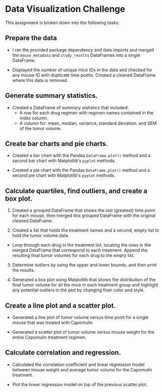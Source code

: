 # Data Visualization Challenge

This assignment is broken down into the following tasks:

## Prepare the data
  - I ran the provided package dependency and data imports and merged the `mouse_metadata` and `study_results` DataFrames into a single DataFrame.

  - Displayed the number of unique mice IDs in the data and checked for any mouse ID with duplicate time points. Created a cleaned DataFrame where this data is removed.

## Generate summary statistics.
  - Created a DataFrame of summary statistics that included:
      - A row for each drug regimen with regimen names contained in the index column.
      - A column for: mean, median, variance, standard deviation, and SEM of the tumor volume.

## Create bar charts and pie charts.
  - Created a bar chart with the Pandas `DataFrame.plot()` method and a second bar chart with Matplotlib's `pyplot` methods.

  - Created a pie chart with the Pandas `DataFrame.plot()` method and a second pie chart with Matplotlib's `pyplot` methods.
    
## Calculate quartiles, find outliers, and create a box plot.

1. Created a grouped DataFrame that shows the last (greatest) time point for each mouse, then merged this grouped DataFrame with the original cleaned DataFrame.

2. Created a list that holds the treatment names and a second, empty list to hold the tumor volume data.

  - Loop through each drug in the treatment list, locating the rows in the merged DataFrame that       correspond to each treatment. Append the resulting final tumor volumes for each drug to the empty    list.

3. Determine outliers by using the upper and lower bounds, and then print the results.

4. Generated a box plot ssing Matplotlib that shows the distribution of the final tumor volume for all the mice in each treatment group and highlight any potential outliers in the plot by changing their color and style.

## Create a line plot and a scatter plot.
  - Generated a line plot of tumor volume versus time point for a single mouse that was treated with Capomulin

  - Generated a scatter plot of tumor volume versus mouse weight for the entire Capomulin treatment regimen.

## Calculate correlation and regression.
  - Calculated the correlation coefficient and linear regression model between mouse weight and average tumor volume for the Capomulin treatment.

  - Plot the linear regression model on top of the previous scatter plot.

